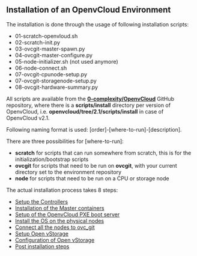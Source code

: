 ## Installation of an OpenvCloud Environment

The installation is done through the usage of following installation scripts:

- 01-scratch-openvloud.sh
- 02-scratch-init.py
- 03-ovcgit-master-spawn.py
- 04-ovcgit-master-configure.py
- 05-node-initializer.sh (not used anymore)
- 06-node-connect.sh
- 07-ovcgit-cpunode-setup.py
- 07-ovcgit-storagenode-setup.py
- 08-ovcgit-hardware-summary.py


All scripts are available from the [**0-complexity/OpenvCloud**](https://github.com/0-complexity/openvcloud) GitHub repository, where there is a **scripts/install** directory per version of OpenvCloud, i.e. **openvcloud/tree/2.1/scripts/install** in case of OpenvCloud v2.1.

Following naming format is used: [order]-[where-to-run]-[description].

There are three possibilities for [where-to-run]:

- **scratch** for scripts that can run somewhere from scratch, this is for the initialization/bootstrap scripts
- **ovcgit** for scripts that need to be run on **ovcgit**, with your current directory set to the environment repository
- **node** for scripts that need to be run on a CPU or storage node

The actual installation process takes 8 steps:

- [Setup the Controllers](0-Controllers.md)
- [Installation of the Master containers](1-MasterContainers.md)
- [Setup of the OpenvCloud PXE boot server](2-PXE-Boot-Server.md)
- [Install the OS on the physical nodes](3-InstallOS.md)
- [Connect all the nodes to ovc_git](4-ConnectNode2ovc_git.md)
- [Setup Open vStorage](4-SetupOVS.md)
- [Configuration of Open vStorage](5-OVSConfiguration.md)
- [Post installation steps](6-PostInstallationSteps.md)
